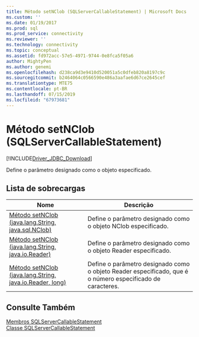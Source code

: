 ```yaml
---
title: Método setNClob (SQLServerCallableStatement) | Microsoft Docs
ms.custom: ''
ms.date: 01/19/2017
ms.prod: sql
ms.prod_service: connectivity
ms.reviewer: ''
ms.technology: connectivity
ms.topic: conceptual
ms.assetid: fd972acc-57e5-4971-9744-0e8fca5f05a6
author: MightyPen
ms.author: genemi
ms.openlocfilehash: d238ca9d3e9410d520051a5c0dfeb820a8197c9c
ms.sourcegitcommit: b2464064c0566590e486a3aafae6d67ce2645cef
ms.translationtype: MTE75
ms.contentlocale: pt-BR
ms.lasthandoff: 07/15/2019
ms.locfileid: "67973681"
---
```

# <a name="setnclob-method-sqlservercallablestatement"></a>Método setNClob (SQLServerCallableStatement)
[!INCLUDE[Driver_JDBC_Download](../../../includes/driver_jdbc_download.md)]

  Define o parâmetro designado como o objeto especificado.  
  
## <a name="overload-list"></a>Lista de sobrecargas  
  
|Nome|Descrição|  
|----------|-----------------|  
|[Método setNClob &#40;java.lang.String, java.sql.NClob&#41;](../../../connect/jdbc/reference/setnclob-method-java-lang-string-java-sql-nclob.md)|Define o parâmetro designado como o objeto NClob especificado.|  
|[Método setNClob &#40;java.lang.String, java.io.Reader&#41;](../../../connect/jdbc/reference/setnclob-method-java-lang-string-java-io-reader.md)|Define o parâmetro designado como o objeto Reader especificado.|  
|[Método setNClob &#40;java.lang.String, java.io.Reader, long&#41;](../../../connect/jdbc/reference/setnclob-method-java-lang-string-java-io-reader-long.md)|Define o parâmetro designado como o objeto Reader especificado, que é o número especificado de caracteres.|  
  
## <a name="see-also"></a>Consulte Também  
 [Membros SQLServerCallableStatement](../../../connect/jdbc/reference/sqlservercallablestatement-members.md)   
 [Classe SQLServerCallableStatement](../../../connect/jdbc/reference/sqlservercallablestatement-class.md)  
  
  
